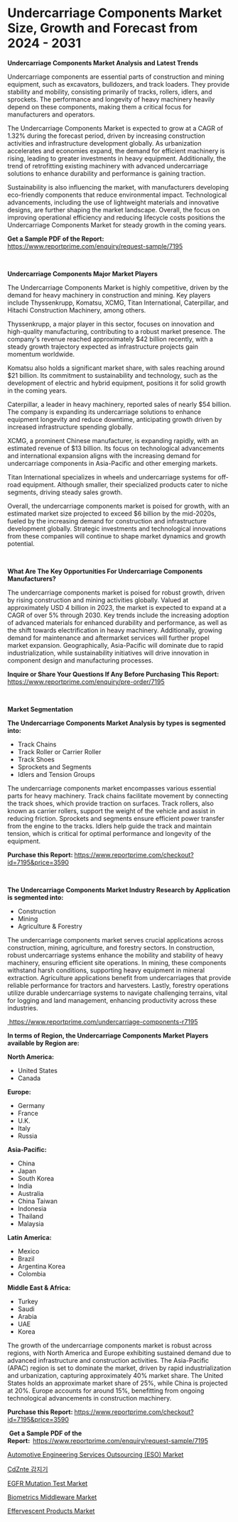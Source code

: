 <p><h1>Undercarriage Components Market Size, Growth and Forecast from 2024 - 2031</h1></p><p><strong>Undercarriage Components Market Analysis and Latest Trends</strong></p>
<p><p>Undercarriage components are essential parts of construction and mining equipment, such as excavators, bulldozers, and track loaders. They provide stability and mobility, consisting primarily of tracks, rollers, idlers, and sprockets. The performance and longevity of heavy machinery heavily depend on these components, making them a critical focus for manufacturers and operators.</p><p>The Undercarriage Components Market is expected to grow at a CAGR of 1.32% during the forecast period, driven by increasing construction activities and infrastructure development globally. As urbanization accelerates and economies expand, the demand for efficient machinery is rising, leading to greater investments in heavy equipment. Additionally, the trend of retrofitting existing machinery with advanced undercarriage solutions to enhance durability and performance is gaining traction. </p><p>Sustainability is also influencing the market, with manufacturers developing eco-friendly components that reduce environmental impact. Technological advancements, including the use of lightweight materials and innovative designs, are further shaping the market landscape. Overall, the focus on improving operational efficiency and reducing lifecycle costs positions the Undercarriage Components Market for steady growth in the coming years.</p></p>
<p><strong>Get a Sample PDF of the Report:&nbsp;</strong> <a href="https://www.reportprime.com/enquiry/request-sample/7195?utm_campaign=1080&utm_medium=2&utm_source=Github&utm_content=ia&utm_term=28112024&utm_id=undercarriage-components">https://www.reportprime.com/enquiry/request-sample/7195</a></p>
<p>&nbsp;</p>
<p><strong>Undercarriage Components Major Market Players</strong></p>
<p><p>The Undercarriage Components Market is highly competitive, driven by the demand for heavy machinery in construction and mining. Key players include Thyssenkrupp, Komatsu, XCMG, Titan International, Caterpillar, and Hitachi Construction Machinery, among others. </p><p>Thyssenkrupp, a major player in this sector, focuses on innovation and high-quality manufacturing, contributing to a robust market presence. The company's revenue reached approximately $42 billion recently, with a steady growth trajectory expected as infrastructure projects gain momentum worldwide.</p><p>Komatsu also holds a significant market share, with sales reaching around $21 billion. Its commitment to sustainability and technology, such as the development of electric and hybrid equipment, positions it for solid growth in the coming years.</p><p>Caterpillar, a leader in heavy machinery, reported sales of nearly $54 billion. The company is expanding its undercarriage solutions to enhance equipment longevity and reduce downtime, anticipating growth driven by increased infrastructure spending globally. </p><p>XCMG, a prominent Chinese manufacturer, is expanding rapidly, with an estimated revenue of $13 billion. Its focus on technological advancements and international expansion aligns with the increasing demand for undercarriage components in Asia-Pacific and other emerging markets.</p><p>Titan International specializes in wheels and undercarriage systems for off-road equipment. Although smaller, their specialized products cater to niche segments, driving steady sales growth.</p><p>Overall, the undercarriage components market is poised for growth, with an estimated market size projected to exceed $6 billion by the mid-2020s, fueled by the increasing demand for construction and infrastructure development globally. Strategic investments and technological innovations from these companies will continue to shape market dynamics and growth potential.</p></p>
<p>&nbsp;</p>
<p><strong>What Are The Key Opportunities For Undercarriage Components Manufacturers?</strong></p>
<p><p>The undercarriage components market is poised for robust growth, driven by rising construction and mining activities globally. Valued at approximately USD 4 billion in 2023, the market is expected to expand at a CAGR of over 5% through 2030. Key trends include the increasing adoption of advanced materials for enhanced durability and performance, as well as the shift towards electrification in heavy machinery. Additionally, growing demand for maintenance and aftermarket services will further propel market expansion. Geographically, Asia-Pacific will dominate due to rapid industrialization, while sustainability initiatives will drive innovation in component design and manufacturing processes.</p></p>
<p><strong>Inquire or Share Your Questions If Any Before Purchasing This Report:</strong> <a href="https://www.reportprime.com/enquiry/pre-order/7195?utm_campaign=1080&utm_medium=2&utm_source=Github&utm_content=ia&utm_term=28112024&utm_id=undercarriage-components">https://www.reportprime.com/enquiry/pre-order/7195</a></p>
<p>&nbsp;</p>
<p><strong>Market Segmentation</strong></p>
<p><strong>The Undercarriage Components Market Analysis by types is segmented into:</strong></p>
<p><ul><li>Track Chains</li><li>Track Roller or Carrier Roller</li><li>Track Shoes</li><li>Sprockets and Segments</li><li>Idlers and Tension Groups</li></ul></p>
<p><p>The undercarriage components market encompasses various essential parts for heavy machinery. Track chains facilitate movement by connecting the track shoes, which provide traction on surfaces. Track rollers, also known as carrier rollers, support the weight of the vehicle and assist in reducing friction. Sprockets and segments ensure efficient power transfer from the engine to the tracks. Idlers help guide the track and maintain tension, which is critical for optimal performance and longevity of the equipment.</p></p>
<p><strong>Purchase this Report:&nbsp;</strong><a href="https://www.reportprime.com/checkout?id=7195&price=3590&utm_campaign=1080&utm_medium=2&utm_source=Github&utm_content=ia&utm_term=28112024&utm_id=undercarriage-components">https://www.reportprime.com/checkout?id=7195&price=3590</a></p>
<p>&nbsp;</p>
<p><strong>The Undercarriage Components Market Industry Research by Application is segmented into:</strong></p>
<p><ul><li>Construction</li><li>Mining</li><li>Agriculture & Forestry</li></ul></p>
<p><p>The undercarriage components market serves crucial applications across construction, mining, agriculture, and forestry sectors. In construction, robust undercarriage systems enhance the mobility and stability of heavy machinery, ensuring efficient site operations. In mining, these components withstand harsh conditions, supporting heavy equipment in mineral extraction. Agriculture applications benefit from undercarriages that provide reliable performance for tractors and harvesters. Lastly, forestry operations utilize durable undercarriage systems to navigate challenging terrains, vital for logging and land management, enhancing productivity across these industries.</p></p>
<p><a href="https://www.reportprime.com/undercarriage-components-r7195?utm_campaign=1080&utm_medium=2&utm_source=Github&utm_content=ia&utm_term=28112024&utm_id=undercarriage-components">&nbsp;https://www.reportprime.com/undercarriage-components-r7195</a></p>
<p><strong>In terms of Region, the Undercarriage Components Market Players available by Region are:</strong></p>
<p>
    <p> <strong> North America: </strong>
        <ul>
            <li>United States</li>
            <li>Canada</li>
        </ul>
        </p> 
    <p> <strong> Europe: </strong>
        <ul>
            <li>Germany</li>
            <li>France</li>
            <li>U.K.</li>
            <li>Italy</li>
            <li>Russia</li>
        </ul>
        </p> 
    <p> <strong> Asia-Pacific: </strong>
        <ul>
            <li>China</li>
            <li>Japan</li>
            <li>South Korea</li>
            <li>India</li>
            <li>Australia</li>
            <li>China Taiwan</li>
            <li>Indonesia</li>
            <li>Thailand</li>
            <li>Malaysia</li>
        </ul>
        </p> 
    <p> <strong> Latin America: </strong>
        <ul>
            <li>Mexico</li>
            <li>Brazil</li>
            <li>Argentina Korea</li>
            <li>Colombia</li>
        </ul>
        </p> 
    <p> <strong> Middle East & Africa: </strong>
        <ul>
            <li>Turkey</li>
            <li>Saudi</li>
            <li>Arabia</li>
            <li>UAE</li>
            <li>Korea</li>
        </ul>
    </p>
    </p>
<p><p>The growth of the undercarriage components market is robust across regions, with North America and Europe exhibiting sustained demand due to advanced infrastructure and construction activities. The Asia-Pacific (APAC) region is set to dominate the market, driven by rapid industrialization and urbanization, capturing approximately 40% market share. The United States holds an approximate market share of 25%, while China is projected at 20%. Europe accounts for around 15%, benefitting from ongoing technological advancements in construction machinery.</p></p>
<p><strong>Purchase this Report: </strong><a href="https://www.reportprime.com/checkout?id=7195&price=3590&utm_campaign=1080&utm_medium=2&utm_source=Github&utm_content=ia&utm_term=28112024&utm_id=undercarriage-components">https://www.reportprime.com/checkout?id=7195&price=3590</a></p>
<p>&nbsp;<strong>Get a Sample PDF of the Report:&nbsp;&nbsp;</strong><a href="https://www.reportprime.com/enquiry/request-sample/7195?utm_campaign=1080&utm_medium=2&utm_source=Github&utm_content=ia&utm_term=28112024&utm_id=undercarriage-components">https://www.reportprime.com/enquiry/request-sample/7195</a></p>
<p><strong></strong></p>
<p><p><a href="https://issuu.com/reportprime-2/docs/automotive-engineering-services-out_89c562853a530e?utm_campaign=1080&utm_medium=2&utm_source=Github&utm_content=ia&utm_term=28112024&utm_id=undercarriage-components">Automotive Engineering Services Outsourcing (ESO) Market</a></p><p><a href="https://github.com/sougarounis/Market-Research-Report-List-6/blob/main/833409726295.md?utm_campaign=1080&utm_medium=2&utm_source=Github&utm_content=ia&utm_term=28112024&utm_id=undercarriage-components">CdZnte 감지기</a></p><p><a href="https://www.linkedin.com/pulse/egfr-mutation-test-market-research-industry-data-forecasted-cagr-fcnee?utm_campaign=1080&utm_medium=2&utm_source=Github&utm_content=ia&utm_term=28112024&utm_id=undercarriage-components">EGFR Mutation Test Market</a></p><p><a href="https://issuu.com/reportprime-2/docs/biometrics-middleware-market-size-2_8c902ea76cb5db?utm_campaign=1080&utm_medium=2&utm_source=Github&utm_content=ia&utm_term=28112024&utm_id=undercarriage-components">Biometrics Middleware Market</a></p><p><a href="https://www.linkedin.com/pulse/effervescent-products-market-size-analysis-quantitative-insights-znure?utm_campaign=1080&utm_medium=2&utm_source=Github&utm_content=ia&utm_term=28112024&utm_id=undercarriage-components">Effervescent Products Market</a></p></p>